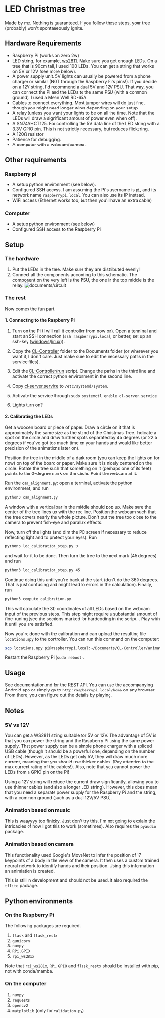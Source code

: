 # LED Christmas tree
Made by me. Nothing is guaranteed. If you follow these steps, your tree (probably) won't spontaneously ignite.

## Hardware Requirements
- Raspberry Pi (works on zero 2w)
- LED string, for example, [ws2811](https://www.amazon.de/dp/B06XN66ZY6/ref=pe_27091401_487027711_TE_SCE_dp_1). Make sure you get enough LEDs. On a tree that is 90cm tall, I used 100 LEDs. You can get a string that works on 5V or 12V (see more below).
- A power supply unit. 5V lights can usually be powered from a phone charger or similar (NOT through the Raspberry Pi's pins!). If you decide on a 12V string, I'd recommend a dual 5V and 12V PSU. That way, you can connect the Pi and the LEDs to the same PSU (with a common ground). I used a Mean Well RD-65A.
- Cables to connect everything. Most jumper wires will do just fine, though you might need longer wires depending on your setup.
- A relay (unless you want your lights to be on all the time. Note that the LEDs will draw a significant amount of power even when off).
- A SN74AHCT125. For controlling the 5V data line of the LED string with a 3.3V GPIO pin. This is not strictly necessary, but reduces flickering.
- A 120Ω resistor
- Patience for debugging.
- A computer with a webcam/camera.

## Other requirements
### Raspberry pi
- A setup python environment (see below).
- Configured SSH access. I am assuming the Pi's username is `pi`, and its network name `raspberrypi.local`. You can also use its IP instead.
- WiFi access (Ethernet works too, but then you'll have an extra cable)

### Computer
- A setup python environment (see below)
- Configured SSH access to the Raspberry Pi

## Setup
### The hardware

1. Put the LEDs in the tree. Make sure they are distributed evenly!
2. Connect all the components according to this schematic. The component on the very left is the PSU, the one in the top middle is the relay.
![documents/circuit](documents/circuit.svg)

### The rest
Now comes the fun part.

#### 1. Connecting to the Raspberry Pi
1. Turn on the Pi (I will call it controller from now on). Open a terminal and start an SSH connection (`ssh raspberrypi.local`, or better, set up an ssh-key ([windows](https://pimylifeup.com/raspberry-pi-ssh-keys/)/[linux](https://www.geekyhacker.com/configure-ssh-key-based-authentication-on-raspberry-pi/))).

2. Copy the [CL-Controller](CL-Controller/) folder to the Documents folder (or wherever you want it, I don't care. Just make sure to edit the necessary paths in the service files).
3. Edit the [CL-Controller/run](CL-Controller/run) script. Change the paths in the third line and activate the correct python environment in the second line.
4. Copy [cl-server.service](cl-server.service) to `/etc/systemd/system`.
5. Activate the service through `sudo systemctl enable cl-server.service`
6. Lights turn on?

#### 2. Calibrating the LEDs
Get a wooden board or piece of paper. Draw a circle on it that is approximately the same size as the stand of the Christmas Tree. Indicate a spot on the circle and draw further spots separated by 45 degrees (or 22.5 degrees if you've got too much time on your hands and would like better precision of the animations later on).

Position the tree in the middle of a dark room (you can keep the lights on for now) on top of the board or paper. Make sure it is nicely centered on the circle. Rotate the tree such that something on it (perhaps one of its feet) points to the 0-degree mark on the circle. Point the webcam at it. 

Run the `cam_alignment.py`: open a terminal, activate the python environment, and run 
```bash
python3 cam_alignment.py
```
A window with a vertical bar in the middle should pop up. Make sure the center of the tree lines up with the red line. Position the webcam such that the tree covers nearly the whole picture. Don't put the tree too close to the camera to prevent fish-eye and parallax effects.

Now, turn off the lights (and dim the PC screen if necessary to reduce reflecting light and to protect your eyes). Run

```bash
python3 loc_calibration_step.py 0
```
and wait for it to be done. Then turn the tree to the next mark (45 degrees) and run
```bash
python3 loc_calibration_step.py 45
```
Continue doing this until you're back at the start (don't do the 360 degrees. That is just confusing and might lead to errors in the calculation). Finally, run
```bash
python3 compute_calibration.py
```
This will calculate the 3D coordinates of all LEDs based on the webcam input of the previous steps. This step might require a substantial amount of fine-tuning (see the sections marked for hardcoding in the script.). Play with it until you are satisfied.

Now you're done with the calibration and can upload the resulting file `locations.npy` to the controller. You can run this command on the computer:
```bash
scp locations.npy pi@raspberrypi.local:~/Documents/CL-Controller/animations/locations.npy
```
Restart the Raspberry Pi (`sudo reboot`).

## Usage
See documentation.md for the REST API. You can use the accompanying Android app or simply go to `http:raspberrypi.local/home` on any browser. From there, you can figure out the details by playing.

## Notes
### 5V vs 12V
You can get a WS2811 string suitable for 5V or 12V. The advantage of 5V is that you can power the string and the Raspberry Pi using the same power supply. That power supply can be a simple phone charger with a spliced USB cable (though it should be a powerful one, depending on the number of LEDs). However, as the LEDs get only 5V, they will draw much more current, meaning that you should use thicker cables. (Pay attention to the max current rating of the cables!). Also, note that you cannot power the LEDs from a GPIO pin on the Pi!

Using a 12V string will reduce the current draw significantly, allowing you to use thinner cables (and also a longer LED string). However, this does mean that you need a separate power supply for the Raspberry Pi and the string, with a common ground (such as a dual 12V/5V PSU).

### Animation based on music
This is waayyyy too finicky. Just don't try this. I'm not going to explain the intricacies of how I got this to work (sometimes).
Also requires the `pyaudio` package.

### Animation based on camera
This functionality used Google's MoveNet to infer the position of 17 keypoints of a body in the view of the camera. It then uses a custom trained neural network to identify hands and their position. Using this information an animiation is created.

This is still in development and should not be used. It also required the `tflite` package.

## Python environments
### On the Raspberry Pi
The following packages are required.
1. `flask` and `flask_restx`
2. `gunicorn`
3. `numpy`
4. `RPi.GPIO`
5. `rpi_ws281x`

Note that `rpi_ws281x`, `RPi.GPIO` and `flask_restx` should be installed with pip, not with conda/mamba.

### On the computer
1. `numpy`
2. `requests`
3. `opencv2`
4. `matplotlib` (only for `validation.py`)



